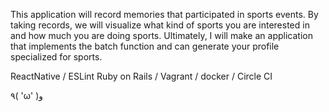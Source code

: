 
This application will record memories that participated in sports events.
By taking records, we will visualize what kind of sports you are interested in and how much you are doing sports.
Ultimately, I will make an application that implements the batch function and can generate your profile specialized for sports.


ReactNative / ESLint 
Ruby on Rails / Vagrant / docker / Circle CI 


٩( 'ω' )و
